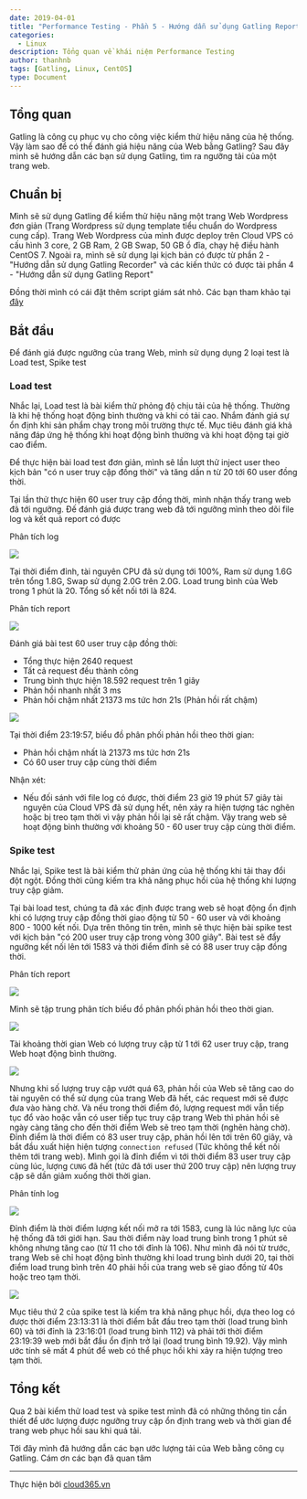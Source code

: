 ```yaml
---
date: 2019-04-01
title: "Performance Testing - Phần 5 - Hướng dẫn sử dụng Gatling Report"
categories:
  - Linux
description: Tổng quan về khái niệm Performance Testing
author: thanhnb
tags: [Gatling, Linux, CentOS]
type: Document
---
```


## Tổng quan

Gatling là công cụ phục vụ cho công việc kiểm thử hiệu năng của hệ thống. Vậy làm sao để có thể đánh giá hiệu năng của Web bằng Gatling? Sau đây mình sẽ hướng dẫn các bạn sử dụng Gatling, tìm ra ngưỡng tải của một trang web.

## Chuẩn bị

Mình sẽ sử dụng Gatling để kiểm thử hiệu năng một trang Web Wordpress đơn giản (Trang Wordpress sử dụng template tiểu chuẩn do Wordpress cung cấp). Trang Web Wordpress của mình được deploy trên Cloud VPS có cấu hình 3 core, 2 GB Ram, 2 GB Swap, 50 GB ổ đĩa, chạy hệ điều hành CentOS 7. Ngoài ra, mình sẽ sử dụng lại kịch bản có được từ phần 2 - "Hướng dẫn sử dụng Gatling Recorder" và các kiến thức có được tài phần 4 - "Hướng dẫn sử dụng Gatling Report"

Đồng thời mình có cái đặt thêm script giám sát nhỏ. Các bạn tham khảo tại [đây](https://github.com/lacoski/monitor-web)

## Bắt đầu

Để đánh giá được ngưỡng của trang Web, mình sử dụng dụng 2 loại test là Load test, Spike test

### Load test

Nhắc lại, Load test là bài kiểm thử phỏng độ chịu tải của hệ thống. Thường là khi hệ thống hoạt động bình thường và khi có tải cao. Nhắm đánh giá sự ổn định khi sản phẩm chạy trong môi trường thực tế. Mục tiêu đánh giá khả năng đáp ứng hệ thống khi hoạt động bình thường và khi hoạt động tại giờ cao điểm.

Để thực hiện bài load test đơn giản, mình sẽ lần lượt thử inject user theo kịch bản "có n user truy cập đồng thời" và tăng dần n từ 20 tới 60 user đồng thời.

Tại lần thử thực hiện 60 user truy cập đồng thời, mình nhận thấy trang web đã tới ngưỡng. Đế đánh giá được trang web đã tới ngưỡng mình theo dõi file log và kết quả report có được

Phân tích log

![](/images/img-danh-gia-nguong-gatling/pic1.png)

Tại thời điểm đỉnh, tài nguyên CPU đã sử dụng tới 100%, Ram sử dụng 1.6G trên tổng 1.8G, Swap sử dụng 2.0G trên 2.0G. Load trung bình của Web trong 1 phút là 20. Tổng số kết nối tới là 824.

Phân tích report

![](/images/img-danh-gia-nguong-gatling/pic2.png)

Đánh giá bài test 60 user truy cập đồng thời:
- Tổng thực hiện 2640 request
- Tất cả request đều thành công
- Trung bình thực hiện 18.592 request trên 1 giây
- Phản hồi nhanh nhất 3 ms
- Phản hồi chậm nhất 21373 ms tức hơn 21s (Phản hồi rất chậm)

![](/images/img-danh-gia-nguong-gatling/pic3.png)

Tại thời điểm 23:19:57, biểu đồ phân phối phản hồi theo thời gian:
- Phản hồi chậm nhất là 21373 ms tức hơn 21s
- Có 60 user truy cập cùng thời điểm

Nhận xét:
- Nếu đối sánh với file log có được, thời điểm 23 giờ 19 phút 57 giây tài nguyên của Cloud VPS đã sử dụng hết, nên xảy ra hiện tượng tác nghẽn hoặc bị treo tạm thời vì vậy phản hồi lại sẽ rất chậm. Vậy trang web sẽ hoạt động bình thường với khoảng 50 - 60 user truy cập cùng thời điểm.

### Spike test
Nhắc lại, Spike test là bài kiểm thử phản ứng của hệ thống khi tải thay đổi đột ngột. Đồng thời cũng kiếm tra khả năng phục hồi của hệ thống khi lượng truy cập giảm. 

Tại bài load test, chúng ta đã xác định được trang web sẽ hoạt động ổn định khi có lượng truy cập đồng thời giao động từ 50 - 60 user và với khoảng 800 - 1000 kết nối. Dựa trên thông tin trên, mình sẽ thực hiện bài spike test với kịch bản "có 200 user truy cập trong vòng 300 giây". Bài test sẽ đẩy ngưỡng kết nối lên tới 1583 và thời điểm đỉnh sẽ có 88 user truy cập đồng thời.


Phân tích report

![](/images/img-danh-gia-nguong-gatling/pic6.png)

Mình sẽ tập trung phân tích biểu đồ phân phối phản hồi theo thời gian.

![](/images/img-danh-gia-nguong-gatling/pic7.png)


Tài khoảng thời gian Web có lượng truy cập từ 1 tới 62 user truy cập, trang Web hoạt động bình thường.

![](/images/img-danh-gia-nguong-gatling/pic8.png)

Nhưng khi số lượng truy cập vướt quá 63, phản hồi của Web sẽ tăng cao do tài nguyên có thể sử dụng của trang Web đã hết, các request mới sẽ được đưa vào hàng chờ. Và nếu trong thời điểm đó, lượng request mới vẫn tiếp tục đổ vào hoặc vẫn có user tiếp tục truy cập trang Web thì phản hồi sẽ ngày càng tăng cho đến thời điểm Web sẽ treo tạm thời (nghẽn hàng chờ). Đỉnh điểm là thời điểm có 83 user truy cập, phản hồi lên tới trên 60 giây, và bắt đầu xuất hiện hiện tượng `connection refused` (Tức không thể kết nối thêm tới trang web). Mình gọi là đỉnh điểm vì tới thời điểm 83 user truy cập cùng lúc, lượng `CUNG` đã hết (tức đã tới user thứ 200 truy cập) nên lượng truy cập sẽ dần giảm xuống thời thời gian.

Phân tính log

![](/images/img-danh-gia-nguong-gatling/pic9.png)

Đỉnh điểm là thời điểm lượng kết nối mở ra tới 1583, cung là lúc năng lực của hệ thống đã tới giới hạn. Sau thời điểm này load trung bình trong 1 phút sẽ không nhưng tăng cao (từ 11 cho tới đỉnh là 106). Như mình đã nói từ trước, trang Web sẽ chỉ hoạt động bình thường khi load trung bình dưới 20, tại thời điểm load trung bình trên 40 phải hồi của trang web sẽ giao đồng từ 40s hoặc treo tạm thời.

![](/images/img-danh-gia-nguong-gatling/pic10.png)

Mục tiêu thứ 2 của spike test là kiếm tra khả năng phục hồi, dựa theo log có được thời điểm 23:13:31 là thời điểm bắt đầu treo tạm thời (load trung bình 60) và tới đỉnh là 23:16:01 (load trung bình 112) và phải tới thời điểm 23:19:39 web mới bắt đầu ổn định trở lại (load trung bình 19.92). Vậy mình ước tính sẽ mất 4 phút để web có thể phục hồi khi xảy ra hiện tượng treo tạm thời.

## Tổng kết

Qua 2 bài kiểm thử load test và spike test mình đã có những thông tin cần thiết để ước lượng được ngưỡng truy cập ổn định trang web và thời gian để trang web phục hồi sau khi quá tải.

Tới đây mình đã hướng dẫn các bạn ước lượng tải của Web bằng công cụ Gatling. Cám ơn các bạn đã quan tâm

---
Thực hiện bởi <a href="https://cloud365.vn/" target="_blank">cloud365.vn</a>